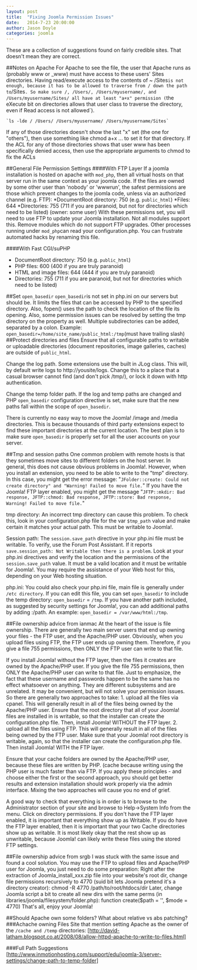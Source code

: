 ```yaml
---
layout: post
title:  "Fixing Joomla Permission Issues"
date:   2014-7-23 20:00:00
author: Jason Doyle
categories: joomla
---
```

These are a collection of suggestions found on fairly credible sites. That doesn't mean they are correct.

##Notes on Apache
For Apache to see the file, the user that Apache runs as (probably www or _www) must have access to these users' Sites directories. Having read/execute access to the contents of ~ /Sites` is not enough, because it has to be allowed to traverse from / down the path to `/Sites`. So make sure /, /Users/, /Users/myusername/, and /Users/myusername/Sites/ all have at least "a+x" permission (`the eXecute bit on directories allows that user class to traverse the directory, even if Read access is not allowed`).

	`ls -lde / /Users/ /Users/myusername/ /Users/myusername/Sites`

If any of those directories doesn't show the last "x" set (the one for "others"), then use something like chmod a+x ... to set it for that directory.
If the ACL for any of those directories shows that user www has been specifically denied access, then use the appropriate arguments to chmod to fix the ACLs

##General File Permission Settings
####With FTP Layer
If a joomla installation is hosted on apache with `mod_php`, then all virtual hosts on that server run in the same context as your joomla code. If the files are owned by some other user than 'nobody' or 'wwwrun', the safest permissions are those which prevent changes to the joomla code, unless via an authorized channel (e.g. FTP):
*DocumentRoot directory: 750 (e.g. `public_html`)
*Files: 644
*Directories: 755 (711 if you are paranoid, but not for directories which need to be listed) (owner: some user)
With these permissions set, you will need to use FTP to update your Joomla installation. Not all modules support this. Remove modules which do not support FTP upgrades.
Other processes running under `mod_php`can read your configuration.php. You can frustrate automated hacks by renaming this file.

####With Fast CGI/suPHP
* DocumentRoot directory: 750 (e.g. `public_html`)
* PHP files: 600 (400 if you are truly paranoid)
* HTML and image files: 644 (444 if you are truly paranoid)
* Directories: 755 (711 if you are paranoid, but not for directories which need to be listed)

##Set `open_basedir`
`open_basedir`is not set in php.ini on our servers but should be. It limits the files that can be accessed by PHP to the specified directory. Also, fopen() uses the path to check the location of the file its opening. Also, some permission issues can be resolved by setting the tmp directory on the property as well. Multiple subdirectories can be added, separated by a colon.
Example:
`open_basedir=/home/site_name/public_html:/tmp`(must have trailing slash)
##Protect directories and files
Ensure that all configurable paths to writable or uploadable directories (document repositories, image galleries, caches) are outside of `public_html`.

Change the log path.
Some extensions use the built in JLog class. This will, by default write logs to http://yousite/logs. Change this to a place that a casual browser cannot find (and don't pick /tmp/), or lock it down with http authentication.

Change the temp folder path.
If the log and temp paths are changed and PHP `open_basedir` configuration directive is set, make sure that the new paths fall within the scope of `open_basedir`.

There is currently no easy way to move the Joomla! /image and /media directories. This is because thousands of third party extensions expect to find these important directories at the current location. The best plan is to make sure `open_basedir` is properly set for all the user accounts on your server.


##Tmp and session paths
One common problem with remote hosts is that they sometimes move sites to different folders on the host server. In general, this does not cause obvious problems in Joomla!. However, when you install an extension, you need to be able to write to the "tmp" directory.
In this case, you might get the error message: "`JFolder::create: Could not create directory" and "Warning! Failed to move file.`" If you have the Joomla! FTP layer enabled, you might get the message "`JFTP::mkdir: Bad response, JFTP::chmod: Bad response, JFTP::store: Bad response, Warning! Failed to move file.`"

tmp directory:
An incorrect tmp directory can cause this problem. To check this, look in your configuration.php file for the var `$tmp_path` value and make certain it matches your actual path. This must be writable to Joomla!.

Session path:
The `session.save_path` directive in your php.ini file must be writable. To verify, use the Forum Post Assistant. If it reports `save.session_path: Not Writable then there is a problem`. Look at your php.ini directives and verify the location and the permissions of the `session.save_path` value. It must be a valid location and it must be writable for Joomla!. You may require the assistance of your Web host for this, depending on your Web hosting situation.

php.ini: You could also check your php.ini file, main file is generally under `/etc directory`. If you can edit this file, you can set `open_basedir` to include the temp directory: `open_basedir` = `/tmp`. If you have another path included, as suggested by security settings for Joomla!, you can add additional paths by adding :/path. An example: `open_basedir = /var/www/html:/tmp`.

##File ownership advice from ianmac
At the heart of the issue is file ownership. There are generally two main server users that end up owning your files - the FTP user, and the Apache/PHP user. Obviously, when you upload files using FTP, the FTP user ends up owning them. Therefore, if you give a file 755 permissions, then ONLY the FTP user can write to that file.

If you install Joomla! without the FTP layer, then the files it creates are owned by the Apache/PHP user. If you give the file 755 permissions, then ONLY the Apache/PHP user can write to that file.
Just to emphasize, the fact that these username and passwords happen to be the same has no effect whatsoever on anything. They are different subsystems and are unrelated. It may be convenient, but will not solve your permission issues.
So there are generally two approaches to take:
	1. upload all the files via cpanel. This will generally result in all of the files being owned by the Apache/PHP user. Ensure that the root directory that all of your Joomla! files are installed in is writable, so that the installer can create the configuration.php file. Then, install Joomla! WITHOUT the FTP layer.
	2. upload all the files using FTP. This will generally result in all of the files being owned by the FTP user. Make sure that your Joomla! root directory is writable, again, so that the installer can create the configuration.php file. Then install Joomla! WITH the FTP layer.

Ensure that your cache folders are owned by the Apache/PHP user, because these files are written by PHP. (cache because writing using the PHP user is much faster than via FTP.
If you apply these principles - and choose either the first or the second approach, you should get better results and extension installation should work properly via the admin interface. Mixing the two approaches will cause you no end of grief.

A good way to check that everything is in order is to browse to the Administrator section of your site and browse to Help->System Info from the menu. Click on directory permissions.
If you don't have the FTP layer enabled, it is important that everything show up as Writable. If you do have the FTP layer enabled, then it is important that your two Cache directories show up as writable. It is most likely okay that the rest show up as unwritable, because Joomla! can likely write these files using the stored FTP settings.

##File ownership advice from srgb
I was stuck with the same issue and found a cool solution. You may use the FTP to upload files and Apache/PHP user for Joomla, you just need to do some preparation:
Right after the extraction of Joomla_install_xxx.zip file into your website's root dir, change file permissions recursively to 4770 (suid bit lets Joomla pretend it's a directory creator):
chmod -R 4770 /path/to/root/htdocs/dir
Later, change Joomla script a bit to create all new dirs with the same perms (in libraries/joomla/filesystem/folder.php):
function create($path = '', $mode = 4770)
That's all, enjoy your Joomla!

##Should Apache own some folders? What about relative vs abs patching?
###Achache owning Files
Site that mention setting Apache as the owner of the `/cache and /temp` directories:
[http://david-latham.blogspot.co.at/2008/08/allow-httpd-apache-to-write-to-files.html]

###Full Path Suggestions
[http://www.inmotionhosting.com/support/edu/joomla-3/server-settings/change-path-to-temp-folder]

